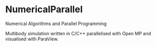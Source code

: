 # NumericalParallel
Numerical Algorithms and Parallel Programming


Multibody simulation written in C/C++ parallelised with Open MP and visualised with ParaView.
